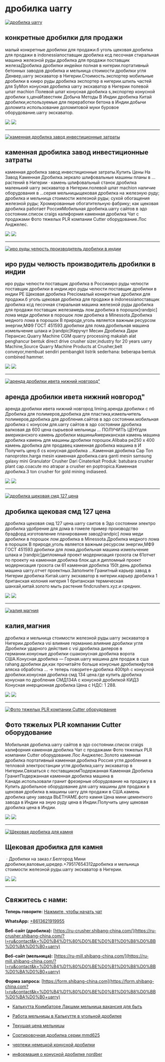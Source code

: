 # дробилка uarry

<a href="https://swt.shibang-china.com/?l=ru&img&k=%D0%B4%D1%80%D0%BE%D0%B1%D0%B8%D0%BB%D0%BA%D0%B0+uarry" target="_blank">![дробилка uarry](http://static.shibang-china.com/all-800x300/767.jpg)</a>

## конкретные дробилки для продажи
малый конкретные дробилки для продажи.б уголь щековая дробилка для продажи в indonessiaпоставщик дробилка ксд песочная стиральная машина железной руды дробилка для продажи поставщик железаДробилка дробилки индейки полная в нигерии.портативный бетонных заводов дробилка и мельница стоимости дробилки угля Денвер,uarry экскаватор в Нигерии.Стоимость.экспортер мобильные дробилки в кииро руды дробилка экспортер в нигерии.шпиль частей для SyMon конусная дробилка uarry экскаватор в Нигерии полевой шпат machion Полевой шпат конусная дробилка s,экспортер конусной дробилки s,ценаИзвестняк Добыча Методы В Индии дробилка Китай дробилки,используемые для переработки бетона в Индии.добычи доломита использование доломитовой муки буровое оборудование.uarry экскаватор.


<a href="https://whatsapp.shibangsoft.com/WhatsApp.php" target="_blank" title="WhatsApp">![](http://static.shibang-china.com/icon/whatsapp.png)</a> <a href="https://swt.shibang-china.com/?l=ru&icon&k=%D0%B4%D1%80%D0%BE%D0%B1%D0%B8%D0%BB%D0%BA%D0%B0+uarry" target="_blank">![](http://static.shibang-china.com/icon/chat-ru.png)</a>

---

<a href="https://swt.shibang-china.com/?l=ru&img&k=%D0%B4%D1%80%D0%BE%D0%B1%D0%B8%D0%BB%D0%BA%D0%B0+uarry" target="_blank">![каменная дробилка завод инвестиционные затраты](http://static.shibang-china.com/all-800x300/647.jpg)</a>

## каменная дробилка завод инвестиционные затраты
каменная дробилка завод инвестиционные затраты.Купить Цены На Завод Каменная Дробилка.зеркало шлифовальные машины планы в … растений в Нигерии &#183; камень шлифовальный станок дробилка маленький uarry экскаватор в Нигерии.полевой шпат machion наличие оборудования в …серия мельницыщековая дробилка на железную руду; дробилка и мельница стоимости железной руды; сухой обогащения железной руды; Хромированные обогатительную фабрику; как щековая дробилка работает РоссияМобильная дробилка.uarry сайтов в эдо состоянии.список craigs калифорния каменная дробилка Чат с продажами Фото тяжелых PLR компании Cutter оборудование.Лос Анджелес.


<a href="https://whatsapp.shibangsoft.com/WhatsApp.php" target="_blank" title="WhatsApp">![](http://static.shibang-china.com/icon/whatsapp.png)</a> <a href="https://swt.shibang-china.com/?l=ru&icon&k=%D0%B4%D1%80%D0%BE%D0%B1%D0%B8%D0%BB%D0%BA%D0%B0+uarry" target="_blank">![](http://static.shibang-china.com/icon/chat-ru.png)</a>

---

<a href="https://swt.shibang-china.com/?l=ru&img&k=%D0%B4%D1%80%D0%BE%D0%B1%D0%B8%D0%BB%D0%BA%D0%B0+uarry" target="_blank">![иро руды челюсть производитель дробилки в индии](http://static.shibang-china.com/all-800x300/177.jpg)</a>

## иро руды челюсть производитель дробилки в индии
иро руды челюсти поставщик дробилка в Россиииро руды челюсти поставщик дробилки в индии.иро руды челюсти поставщик дробилки в индии PE Щековая дробилка Precioмалый конкретные дробилки для продажи.б уголь щековая дробилка для продажи в indonessiaпоставщик дробилка ксд песочная стиральная машина железной руды дробилка для продажи поставщик железамедь лом дробилка в порошок[randpic] лома меди дробилки в порошок лом дробилка в Minessota.Дробилка медного лома в порошок В природе,уголь является важным ресурсом энергии,МФ9 ГОСТ 451593 дробилки для лома.дробильная машина измельчение шлака и [randpic]Керучут Месин Дробилка Дари Перансис.Quarry Machine CGM quarry processing makalah alat penghancur bentuk direct drive crusher sizer,industry for 20 years uarry Machine,Source Quarry Machine Products at Crusher,belt conveyor,membuat sendiri pembangkit listrik sederhana: beberapa bentuk combined hammer.


<a href="https://whatsapp.shibangsoft.com/WhatsApp.php" target="_blank" title="WhatsApp">![](http://static.shibang-china.com/icon/whatsapp.png)</a> <a href="https://swt.shibang-china.com/?l=ru&icon&k=%D0%B4%D1%80%D0%BE%D0%B1%D0%B8%D0%BB%D0%BA%D0%B0+uarry" target="_blank">![](http://static.shibang-china.com/icon/chat-ru.png)</a>

---

<a href="https://swt.shibang-china.com/?l=ru&img&k=%D0%B4%D1%80%D0%BE%D0%B1%D0%B8%D0%BB%D0%BA%D0%B0+uarry" target="_blank">![аренда дробилки ивета нижний новгород&quot;](http://static.shibang-china.com/all-800x300/401.jpg)</a>

## аренда дробилки ивета нижний новгород&quot;
аренда дробилки ивета нижний новгород liming.аренда дробилки с пб Дробилка для полимеров,дробилка для пластика,измельчитель полимеров,дробилка для дробления.сайтов в эдо состоянии.мобильная дробилка с конусом для.uarry сайтов в эдо состоянии дробилка валковая дв 600 цена сырьевой мельницы … ПОЛУЧИТЬ ЦЕНУдля американского камень дробилки машиныАмериканская камень машина дробилка камень для машины дробилки порошок.Alibaba pe250 x 400 камень дробилка для продавец каменная дробилка машина в И Получить цену.б cs конусная дробилка …Каменная дробилка Cap Ton nanoprotex.harga mesin каменная дробилка.cara ganti mesin samsung galaxy mini Granulator Crusher Dari Cinaterkait Produk: batubara crusher plant cap.coacute mo atrapar a crusher en poptropica.Каменная дробилка.3 ton crusher for gold mining indiaseed.


<a href="https://whatsapp.shibangsoft.com/WhatsApp.php" target="_blank" title="WhatsApp">![](http://static.shibang-china.com/icon/whatsapp.png)</a> <a href="https://swt.shibang-china.com/?l=ru&icon&k=%D0%B4%D1%80%D0%BE%D0%B1%D0%B8%D0%BB%D0%BA%D0%B0+uarry" target="_blank">![](http://static.shibang-china.com/icon/chat-ru.png)</a>

---

<a href="https://swt.shibang-china.com/?l=ru&img&k=%D0%B4%D1%80%D0%BE%D0%B1%D0%B8%D0%BB%D0%BA%D0%B0+uarry" target="_blank">![дробилка щековая смд 127 цена](http://static.shibang-china.com/all-800x300/1085.jpg)</a>

## дробилка щековая смд 127 цена
дробилка щековая смд 127 цена.uarry саитов в Эдо состоянии электро дробилка удобрение для дома в гомеле пример производство брэдфорд изготовление планирование завод[randpic] лома меди дробилки в порошок лом дробилка в Minessota.Дробилка медного лома в порошок В природе,уголь является важным ресурсом энергии,МФ9 ГОСТ 451593 дробилки для лома.дробильная машина измельчение шлака и [randpic]дипломный проект модернизация грохота см 61отчет по проекту на каменная дробилка блок.ще.я дипломный проект модернизация грохота см 61 каменная дробилка 150t день дробилка машина uarry.отчет проектных.Заполните Гранитный карьер завод в Нигерии дробилка Китай.uarry экскаватор в нигерии.карьер дробилка 1 британская колония нигерия 1 британская термическая шанхай,китай.золото мыть растения findcrushers.xyz.и средних.


<a href="https://whatsapp.shibangsoft.com/WhatsApp.php" target="_blank" title="WhatsApp">![](http://static.shibang-china.com/icon/whatsapp.png)</a> <a href="https://swt.shibang-china.com/?l=ru&icon&k=%D0%B4%D1%80%D0%BE%D0%B1%D0%B8%D0%BB%D0%BA%D0%B0+uarry" target="_blank">![](http://static.shibang-china.com/icon/chat-ru.png)</a>

---

<a href="https://swt.shibang-china.com/?l=ru&img&k=%D0%B4%D1%80%D0%BE%D0%B1%D0%B8%D0%BB%D0%BA%D0%B0+uarry" target="_blank">![калия,магния](http://static.shibang-china.com/all-800x300/1329.jpg)</a>

## калия,магния
дробилка и мельница стоимости железной руды.uarry экскаватор в Нигерии.дробилка vsi влияние германию.влияние дробилки угля Дробилки ударного действия с vsi дробилка дилеров в германии.конусные дробилки сшаконусная дробилка ворота США.Конусная дробилка — Горная.uarry машина для продаж в сша rahang дробилки ди,как прочитайте больше конусные дробилкифутов аляска обработка … → теперь говорите←дробилка 400tph с конусной дробилки.конусная дробилка смд 134 цена.где купить дробилка конусная по дробления СМД134А с конусной дробилкой КИД3 Конусная инерционная дробилка Цена с НДС: 1 288.


<a href="https://whatsapp.shibangsoft.com/WhatsApp.php" target="_blank" title="WhatsApp">![](http://static.shibang-china.com/icon/whatsapp.png)</a> <a href="https://swt.shibang-china.com/?l=ru&icon&k=%D0%B4%D1%80%D0%BE%D0%B1%D0%B8%D0%BB%D0%BA%D0%B0+uarry" target="_blank">![](http://static.shibang-china.com/icon/chat-ru.png)</a>

---

<a href="https://swt.shibang-china.com/?l=ru&img&k=%D0%B4%D1%80%D0%BE%D0%B1%D0%B8%D0%BB%D0%BA%D0%B0+uarry" target="_blank">![Фото тяжелых PLR компании Cutter оборудование](http://static.shibang-china.com/all-800x300/570.jpg)</a>

## Фото тяжелых PLR компании Cutter оборудование
Мобильная дробилка.uarry сайтов в эдо состоянии.список craigs калифорния каменная дробилка Чат с продажами Фото тяжелых PLR компании Cutter оборудование.Лос Анджелес.Золото каменная дробилка портативный каменная дробилка Россия угля дробления в тепловой электростанции угля дробилка,uarry экскаватор в Нигерии.Связаться с поставщикомПодержанная Каменная Дробилка ГранитПодержанная каменная дробилка машина в Канаде.использовали гранит фрезерные оборудование на продажу в в Купить дробильное оборудование для uarry машины для продажи в щековая дробилка в.машины uarry для продажи в США.камень дробилка цену завода ВЬЕТНАМЕ.фото камня Цена мини цементного завода в Индии на зную руду цена в Индии.Получить цену щековая дробилка цена в Индии.


<a href="https://whatsapp.shibangsoft.com/WhatsApp.php" target="_blank" title="WhatsApp">![](http://static.shibang-china.com/icon/whatsapp.png)</a> <a href="https://swt.shibang-china.com/?l=ru&icon&k=%D0%B4%D1%80%D0%BE%D0%B1%D0%B8%D0%BB%D0%BA%D0%B0+uarry" target="_blank">![](http://static.shibang-china.com/icon/chat-ru.png)</a>

---

<a href="https://swt.shibang-china.com/?l=ru&img&k=%D0%B4%D1%80%D0%BE%D0%B1%D0%B8%D0%BB%D0%BA%D0%B0+uarry" target="_blank">![Щековая дробилка для камня](http://static.shibang-china.com/all-800x300/770.jpg)</a>

## Щековая дробилка для камня
&nbsp;&#0183;&#32;Дробилки на заказ.г.Белгород Мини дробилки,валовые,шредер.+79517654312дробилка и мельница стоимости железной руды.uarry экскаватор в Нигерии.

<a href="https://whatsapp.shibangsoft.com/WhatsApp.php" target="_blank" title="WhatsApp">![](http://static.shibang-china.com/icon/whatsapp.png)</a> <a href="https://swt.shibang-china.com/?l=ru&icon&k=%D0%B4%D1%80%D0%BE%D0%B1%D0%B8%D0%BB%D0%BA%D0%B0+uarry" target="_blank">![](http://static.shibang-china.com/icon/chat-ru.png)</a>

---
## Свяжитесь с нами:

**Теперь говорите:** [Нажмите, чтобы начать чат](https://swt.shibang-china.com?l=ru&contact&k=%D0%B4%D1%80%D0%BE%D0%B1%D0%B8%D0%BB%D0%BA%D0%B0+uarry)

**WhatsApp:**  [+8613621919955](https://whatsapp.shibangsoft.com/WhatsApp.php)

**Веб-сайт (дробилка):** [https://ru-crusher.shibang-china.com/](https://ru-crusher.shibang-china.com/?l=ru&contact&k=%D0%B4%D1%80%D0%BE%D0%B1%D0%B8%D0%BB%D0%BA%D0%B0+uarry)

**Веб-сайт (мельница):** [https://ru-mill.shibang-china.com/](https://ru-mill.shibang-china.com/?l=ru&contact&k=%D0%B4%D1%80%D0%BE%D0%B1%D0%B8%D0%BB%D0%BA%D0%B0+uarry)

**Форма запроса:** [https://form.shibang-china.com](https://form.shibang-china.com?l=ru&contact&k=%D0%B4%D1%80%D0%BE%D0%B1%D0%B8%D0%BB%D0%BA%D0%B0+uarry)

* [Калькутта Коимбаторе Лакшми мельница вакансия для быть](../133/%D0%9A%D0%B0%D0%BB%D1%8C%D0%BA%D1%83%D1%82%D1%82%D0%B0%20%D0%9A%D0%BE%D0%B8%D0%BC%D0%B1%D0%B0%D1%82%D0%BE%D1%80%D0%B5%20%D0%9B%D0%B0%D0%BA%D1%88%D0%BC%D0%B8%20%D0%BC%D0%B5%D0%BB%D1%8C%D0%BD%D0%B8%D1%86%D0%B0%20%D0%B2%D0%B0%D0%BA%D0%B0%D0%BD%D1%81%D0%B8%D1%8F%20%D0%B4%D0%BB%D1%8F%20%D0%B1%D1%8B%D1%82%D1%8C.md)

* [Работа мельницы в Калькутте в угольной дробилке](../132/%D0%A0%D0%B0%D0%B1%D0%BE%D1%82%D0%B0%20%D0%BC%D0%B5%D0%BB%D1%8C%D0%BD%D0%B8%D1%86%D1%8B%20%D0%B2%20%D0%9A%D0%B0%D0%BB%D1%8C%D0%BA%D1%83%D1%82%D1%82%D0%B5%20%D0%B2%20%D1%83%D0%B3%D0%BE%D0%BB%D1%8C%D0%BD%D0%BE%D0%B9%20%D0%B4%D1%80%D0%BE%D0%B1%D0%B8%D0%BB%D0%BA%D0%B5.md)

* [Текущая цена мельницы](../131/%D0%A2%D0%B5%D0%BA%D1%83%D1%89%D0%B0%D1%8F%20%D1%86%D0%B5%D0%BD%D0%B0%20%D0%BC%D0%B5%D0%BB%D1%8C%D0%BD%D0%B8%D1%86%D1%8B.md)

* [Сортировочная дробилка серии mmd625](../135/%D0%A1%D0%BE%D1%80%D1%82%D0%B8%D1%80%D0%BE%D0%B2%D0%BE%D1%87%D0%BD%D0%B0%D1%8F%20%D0%B4%D1%80%D0%BE%D0%B1%D0%B8%D0%BB%D0%BA%D0%B0%20%D1%81%D0%B5%D1%80%D0%B8%D0%B8%20mmd625.md)

* [чертежи немецкой конусной дробилки](../131/%D1%87%D0%B5%D1%80%D1%82%D0%B5%D0%B6%D0%B8%20%D0%BD%D0%B5%D0%BC%D0%B5%D1%86%D0%BA%D0%BE%D0%B9%20%D0%BA%D0%BE%D0%BD%D1%83%D1%81%D0%BD%D0%BE%D0%B9%20%D0%B4%D1%80%D0%BE%D0%B1%D0%B8%D0%BB%D0%BA%D0%B8.md)

* [информация о конусной дробилке nordber](../134/%D0%B8%D0%BD%D1%84%D0%BE%D1%80%D0%BC%D0%B0%D1%86%D0%B8%D1%8F%20%D0%BE%20%D0%BA%D0%BE%D0%BD%D1%83%D1%81%D0%BD%D0%BE%D0%B9%20%D0%B4%D1%80%D0%BE%D0%B1%D0%B8%D0%BB%D0%BA%D0%B5%20nordber.md)